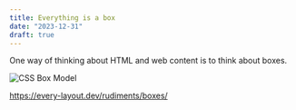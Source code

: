 ```yaml
---
title: Everything is a box
date: "2023-12-31"
draft: true
---
```


One way of thinking about HTML and web content is to think about boxes.

![CSS Box Model](https://res.cloudinary.com/dfh6ihzvj/images/v1698731828/publishing-project.rivendellweb.net/box-model-2/box-model-2.png?_i=AA)

<https://every-layout.dev/rudiments/boxes/>

